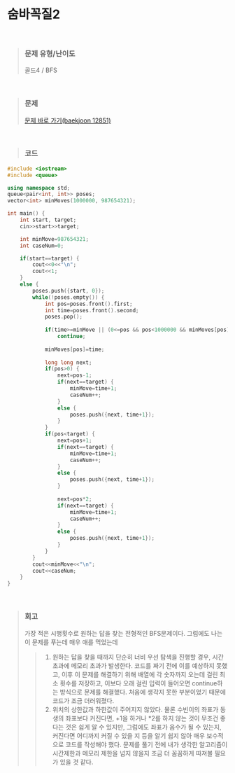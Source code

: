 숨바꼭질2
====
<br/>

>### 문제 유형/난이도
>골드4 / BFS
<br/>

>### 문제
> <a href="https://www.acmicpc.net/problem/12851">문제 바로 가기(baekjoon 12851)</a>
<br/>

>### 코드
```C++
#include <iostream>
#include <queue>

using namespace std;
queue<pair<int, int>> poses;
vector<int> minMoves(1000000, 987654321);

int main() {
    int start, target;
    cin>>start>>target;

    int minMove=987654321;
    int caseNum=0;

    if(start==target) {
        cout<<0<<"\n";
        cout<<1;        
    }
    else {
        poses.push({start, 0});
        while(!poses.empty()) {
            int pos=poses.front().first;
            int time=poses.front().second;
            poses.pop();
    
            if(time>=minMove || (0<=pos && pos<1000000 && minMoves[pos]<time))
                continue;
            
            minMoves[pos]=time;
    
            long long next;
            if(pos>0) {
                next=pos-1;
                if(next==target) {
                    minMove=time+1;
                    caseNum++;
                }
                else {
                    poses.push({next, time+1});
                }
            }
            if(pos<target) {
                next=pos+1;
                if(next==target) {
                    minMove=time+1;
                    caseNum++;
                }
                else {
                    poses.push({next, time+1});
                }
    
                next=pos*2;
                if(next==target) {
                    minMove=time+1;
                    caseNum++;
                }
                else {
                    poses.push({next, time+1});
                }
            }
        }
        cout<<minMove<<"\n";
        cout<<caseNum;        
    }
}

```
<br/>

>### 회고
>가장 적은 시행횟수로 원하는 답을 찾는 전형적인 BFS문제이다. 그럼에도 나는 이 문제를 푸는데 매우 애를 먹었는데
> >1. 원하는 답을 찾을 때까지 단순히 너비 우선 탐색을 진행할 경우, 시간 초과에 메모리 초과가 발생한다. 코드를 짜기 전에 이를 예상하지 못했고, 이후 이 문제를 해결하기 위해 배열에 각 숫자까지 오는데 걸린 최소 횟수를 저장하고, 이보다 오래 걸린 입력이 들어오면 continue하는 방식으로 문제를 해결했다. 처음에 생각지 못한 부분이었기 때문에 코드가 조금 더러워졌다.
> >2. 위치의 상한값과 하한값이 주어지지 않았다. 물론 수빈이의 좌표가 동생의 좌표보다 커진다면, +1을 하거나 *2를 하지 않는 것이 무조건 좋다는 것은 쉽게 알 수 있지만, 그럼에도 좌표가 음수가 될 수 있는지, 커진다면 어디까지 커질 수 있을 지 등을 알기 쉽지 않아 매우 보수적으로 코드를 작성해야 했다.
>문제를 풀기 전에 내가 생각한 알고리즘이 시간제한과 메모리 제한을 넘지 않을지 조금 더 꼼꼼하게 따져볼 필요가 있을 것 같다.